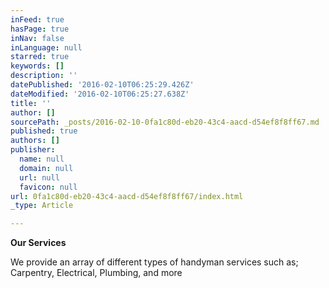 ```yaml
---
inFeed: true
hasPage: true
inNav: false
inLanguage: null
starred: true
keywords: []
description: ''
datePublished: '2016-02-10T06:25:29.426Z'
dateModified: '2016-02-10T06:25:27.638Z'
title: ''
author: []
sourcePath: _posts/2016-02-10-0fa1c80d-eb20-43c4-aacd-d54ef8f8ff67.md
published: true
authors: []
publisher:
  name: null
  domain: null
  url: null
  favicon: null
url: 0fa1c80d-eb20-43c4-aacd-d54ef8f8ff67/index.html
_type: Article

---
```

**Our Services**

We provide an array of  different types of handyman services such as; Carpentry, Electrical, Plumbing, and more
